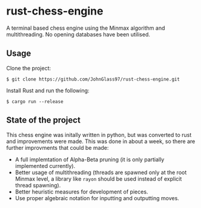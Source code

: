 # rust-chess-engine

A terminal based chess engine using the Minmax algorithm and multithreading.
No opening databases have been utilised.

## Usage

Clone the project:
```
$ git clone https://github.com/JohnGlass97/rust-chess-engine.git
```

Install Rust and run the following:
```
$ cargo run --release
```

## State of the project

This chess engine was initally written in python, but was converted to rust and improvements were made.
This was done in about a week, so there are further improvments that could be made:

- A full implemtation of Alpha-Beta pruning (it is only partially implemented currently).
- Better usage of multithreading (threads are spawned only at the root Minmax level,
  a library like `rayon` should be used instead of explicit thread spawning).
- Better heuristic measures for development of pieces.
- Use proper algebraic notation for inputting and outputting moves.

